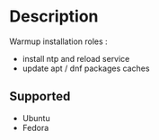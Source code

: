 Description
=========

Warmup installation roles : 

 - install ntp and reload service 
 - update apt / dnf packages caches 


Supported 
------------------

- Ubuntu 
- Fedora 

